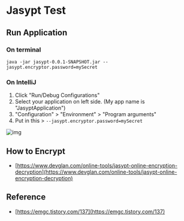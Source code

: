 # Jasypt Test

## Run Application

### On terminal

```shell
java -jar jasypt-0.0.1-SNAPSHOT.jar --jasypt.encryptor.password=mySecret
```

### On IntelliJ

1. Click "Run/Debug Configurations"
2. Select your application on left side. (My app name is "JasyptApplication")
3. "Configuration" > "Environment" > "Program arguments"
4. Put in this > `--jasypt.encryptor.password=mySecret`

![img](https://user-images.githubusercontent.com/52629158/164958117-d22360b8-f10e-438d-a7d5-14f359b009e1.png)


## How to Encrypt

- [https://www.devglan.com/online-tools/jasypt-online-encryption-decryption](https://www.devglan.com/online-tools/jasypt-online-encryption-decryption)

## Reference

- [https://emgc.tistory.com/137](https://emgc.tistory.com/137)

